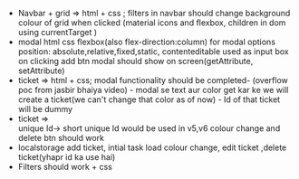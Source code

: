 * Navbar + grid => html + css ; filters in navbar should change background colour of grid when clicked (material icons and flexbox, children in dom using currentTarget )
* modal html css 
    flexbox(also flex-direction:column) for modal options  
    position: absolute,relative,fixed,static, 
    contenteditable used as input box 
    on clicking add btn modal should show on screen(getAttribute, setAttribute)
* ticket => html + css; modal functionality should be completed- (overflow poc from jasbir bhaiya video)
        - modal se text aur color get kar ke we will create a ticket(we can't change that color as of now)
        - Id of that ticket will be dummy
* ticket =>  
    unique Id-> short unique Id would be used in v5,v6
    colour change and
    delete btn should work
* localstorage
        add ticket, intial task load
        colour change, edit ticket ,delete ticket(yhapr id ka use hai)
* Filters should work + css



